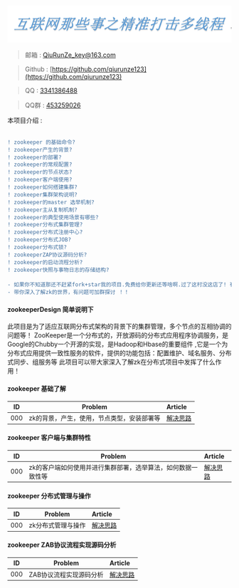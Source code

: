 ![zkdesign](https://raw.githubusercontent.com/qiurunze123/imageall/master/thread100.png)

> 邮箱 : [QiuRunZe_key@163.com](QiuRunZe_key@163.com)

> Github : [https://github.com/qiurunze123](https://github.com/qiurunze123)

> QQ : [3341386488](3341386488)

> QQ群 : [453259026](453259026) 


本项目介绍 :    

```diff

! zookeeper 的基础命令?
! zookeeper产生的背景?
! zookeeper的部署?
! zookeeper的常规配置?
! zookeeper的节点状态?
! zookeeper客户端使用?
! zookeeper如何搭建集群?
! zookeeper集群架构说明?
! zookeeper的master 选举机制?
! zookeeper主从复制机制?
! zookeeper的典型使用场景有哪些?
! zookeeper分布式集群管理?
! zookeeper分布式注册中心?
! zookeeper分布式JOB?
! zookeeper分布式锁?
! zookeeperZAP协议源码分析?
! zookeeper的启动流程分析?
! zookeeper快照与事物日志的存储结构?

- 如果你不知道那还不赶紧fork+star我的项目.免费给你更新还等啥啊.过了这村没这店了! 有问题可以加我讨论可以进群
- 带你深入了解zk的世界，有问题可加群探讨 ！！ 
```

#### zookeeperDesign 简单说明下 
此项目是为了适应互联网分布式架构的背景下的集群管理，多个节点的互相协调的问题等！
ZooKeeper是一个分布式的，开放源码的分布式应用程序协调服务，是Google的Chubby一个开源的实现，是Hadoop和Hbase的重要组件
,它是一个为分布式应用提供一致性服务的软件，提供的功能包括：配置维护、域名服务、分布式同步、组服务等
此项目可以带大家深入了解zk在分布式项目中发挥了什么作用！ 



#### zookeeper 基础了解

 | ID | Problem  | Article | 
 | --- | ---   | :--- |
 | 000 |zk的背景，产生，使用，节点类型，安装部署等 | [解决思路](/docs/zkbase.md) |
 
#### zookeeper 客户端与集群特性

 | ID | Problem  | Article | 
 | --- | ---   | :--- |
 | 000 |zk的客户端如何使用并进行集群部署，选举算法，如何数据一致性等 | [解决思路](/docs/zkprocess.md) |
 
#### zookeeper 分布式管理与操作

 | ID | Problem  | Article | 
 | --- | ---   | :--- |
 | 000 |zk分布式管理与操作 | [解决思路](/docs/zkprocess2.md) |
 
 #### zookeeper ZAB协议流程实现源码分析
 | ID | Problem  | Article | 
 | --- | ---   | :--- |
 | 000 |ZAB协议流程实现源码分析 | [解决思路](/docs/zkprocess3.md) |